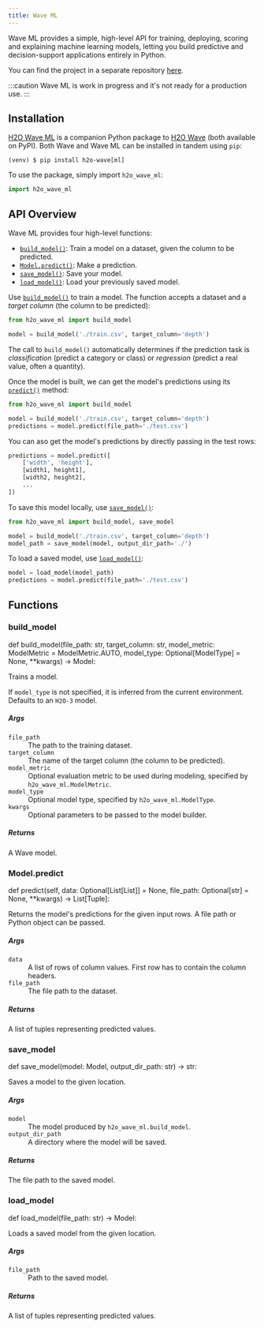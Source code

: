 ```yaml
---
title: Wave ML
---
```


Wave ML provides a simple, high-level API for training, deploying, scoring and explaining machine learning models, letting you build predictive and decision-support applications entirely in Python.

You can find the project in a separate repository [here](https://github.com/h2oai/wave-ml).

:::caution
Wave ML is work in progress and it's not ready for a production use.
:::

## Installation

[H2O Wave ML](https://pypi.org/project/h2o-wave-ml/) is a companion Python package to [H2O Wave](https://pypi.org/project/h2o-wave/) (both available on PyPI). Both Wave and Wave ML can be installed in tandem using `pip`:

```shell
(venv) $ pip install h2o-wave[ml]
```

To use the package, simply import `h2o_wave_ml`:

```py
import h2o_wave_ml
```

## API Overview

Wave ML provides four high-level functions:

- [`build_model()`](wave-ml#build_model): Train a model on a dataset, given the column to be predicted.
- [`Model.predict()`](wave-ml#modelpredict): Make a prediction.
- [`save_model()`](wave-ml#save_model): Save your model.
- [`load_model()`](wave-ml#load_model): Load your previously saved model.

Use [`build_model()`](https://github.com/h2oai/wave-ml#build_model) to train a model. The function accepts a dataset and a *target column* (the column to be predicted):

```py {3}
from h2o_wave_ml import build_model

model = build_model('./train.csv', target_column='depth')
```

The call to `build_model()` automatically determines if the prediction task is *classification* (predict a category or class) or *regression* (predict a real value, often a quantity).

Once the model is built, we can get the model's predictions using its [`predict()`](https://github.com/h2oai/wave-ml#modelpredict) method:

```py {4}
from h2o_wave_ml import build_model

model = build_model('./train.csv', target_column='depth')
predictions = model.predict(file_path='./test.csv')
```

You can aso get the model's predictions by directly passing in the test rows:

```py {2-4}
predictions = model.predict([
    ['width', 'height'],
    [width1, height1],
    [width2, height2],
    ...
])
```

To save this model locally, use [`save_model()`](https://github.com/h2oai/wave-ml#save_model):

```py {4}
from h2o_wave_ml import build_model, save_model

model = build_model('./train.csv', target_column='depth')
model_path = save_model(model, output_dir_path='./')
```

To load a saved model, use [`load_model()`](https://github.com/h2oai/wave-ml#load_model):

```py {1}
model = load_model(model_path)
predictions = model.predict(file_path='./test.csv')
```

## Functions

<div className='api'>

### build_model

<div className='api__body'>
<div className='api__signature'>
def <span class="ident">build_model</span>(file_path: str, target_column: str, model_metric: ModelMetric = ModelMetric.AUTO, model_type: Optional[ModelType] = None, **kwargs) -> Model:
</div>

<div className='api__description'>


<p>Trains a model.</p>
<p>If <code>model_type</code> is not specified, it is inferred from the current environment. Defaults to an <code>H2O-3</code> model.</p>
<h5 id="args">Args</h5>
<dl>
<dt><code>file_path</code></dt>
<dd>The path to the training dataset.</dd>
<dt><code>target_column</code></dt>
<dd>The name of the target column (the column to be predicted).</dd>
<dt><code>model_metric</code></dt>
<dd>Optional evaluation metric to be used during modeling, specified by <code>h2o_wave_ml.ModelMetric</code>.</dd>
<dt><code>model_type</code></dt>
<dd>Optional model type, specified by <code>h2o_wave_ml.ModelType</code>.</dd>
<dt><code>kwargs</code></dt>
<dd>Optional parameters to be passed to the model builder.</dd>
</dl>
<h5 id="returns">Returns</h5>
<p>A Wave model.</p>

</div>
</div>

</div>

<div className='api'>

### Model.predict

<div className='api__body'>
<div className='api__signature'>
def <span class="ident">predict</span>(self, data: Optional[List[List]] = None, file_path: Optional[str] = None, **kwargs) -> List[Tuple]:
</div>

<div className='api__description'>

<p>Returns the model's predictions for the given input rows. A file path or Python object can be passed.</p>

<h5 id="args">Args</h5>
<dl>
<dt><code>data</code></dt>
<dd>A list of rows of column values. First row has to contain the column headers.</dd>
<dt><code>file_path</code></dt>
<dd>The file path to the dataset.</dd>
</dl>
<h5 id="returns">Returns</h5>
<p>A list of tuples representing predicted values.</p>

</div>
</div>

</div>

<div className='api'>

### save_model

<div className='api__body'>
<div className='api__signature'>
def <span class="ident">save_model</span>(model: Model, output_dir_path: str) -> str:
</div>

<div className='api__description'>

<p>Saves a model to the given location.</p>

<h5 id="args">Args</h5>
<dl>
<dt><code>model</code></dt>
<dd>The model produced by <code>h2o_wave_ml.build_model</code>.</dd>
<dt><code>output_dir_path</code></dt>
<dd>A directory where the model will be saved.</dd>
</dl>
<h5 id="returns">Returns</h5>
<p>The file path to the saved model.</p>

</div>
</div>

</div>

<div className='api'>

### load_model

<div className='api__body'>
<div className='api__signature'>
def <span class="ident">load_model</span>(file_path: str) -> Model:
</div>

<div className='api__description'>

<p>Loads a saved model from the given location.</p>

<h5 id="args">Args</h5>
<dl>
<dt><code>file_path</code></dt>
<dd>Path to the saved model.</dd>

</dl>
<h5 id="returns">Returns</h5>
<p>A list of tuples representing predicted values.</p>

</div>
</div>

</div>
